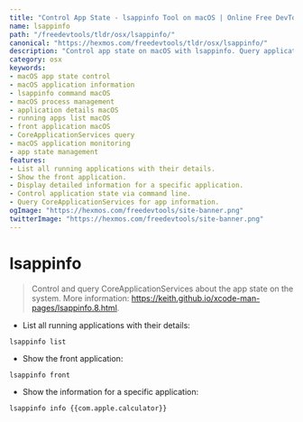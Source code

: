 ```yaml
---
title: "Control App State - lsappinfo Tool on macOS | Online Free DevTools by Hexmos"
name: lsappinfo
path: "/freedevtools/tldr/osx/lsappinfo/"
canonical: "https://hexmos.com/freedevtools/tldr/osx/lsappinfo/"
description: "Control app state on macOS with lsappinfo. Query application details, list running apps, and show front application information. Free online tool, no registration required."
category: osx
keywords:
- macOS app state control
- macOS application information
- lsappinfo command macOS
- macOS process management
- application details macOS
- running apps list macOS
- front application macOS
- CoreApplicationServices query
- macOS application monitoring
- app state management
features:
- List all running applications with their details.
- Show the front application.
- Display detailed information for a specific application.
- Control application state via command line.
- Query CoreApplicationServices for app information.
ogImage: "https://hexmos.com/freedevtools/site-banner.png"
twitterImage: "https://hexmos.com/freedevtools/site-banner.png"
---
```


# lsappinfo

> Control and query CoreApplicationServices about the app state on the system.
> More information: <https://keith.github.io/xcode-man-pages/lsappinfo.8.html>.

- List all running applications with their details:

`lsappinfo list`

- Show the front application:

`lsappinfo front`

- Show the information for a specific application:

`lsappinfo info {{com.apple.calculator}}`
